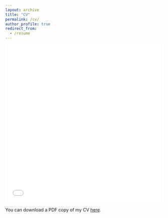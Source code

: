 ```yaml
---
layout: archive
title: "CV"
permalink: /cv/
author_profile: true
redirect_from:
  - /resume
---
```


<iframe src="/files/pdf/CV_Yu.pdf" width="100%" height="500" frameborder="no" border="0" marginwidth="0" marginheight="0"></iframe>

You can download a PDF copy of my CV [here](/files/pdf/CV_Yu.pdf).
